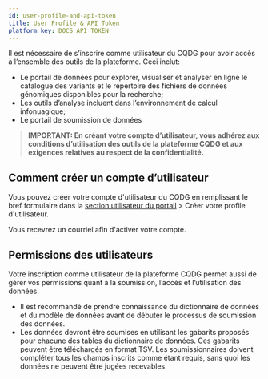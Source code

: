 ```yaml
---
id: user-profile-and-api-token
title: User Profile & API Token
platform_key: DOCS_API_TOKEN
---
```


Il est nécessaire de s’inscrire comme utilisateur du CQDG pour avoir accès à l’ensemble des outils de la plateforme. Ceci inclut: 

-	Le portail de données pour explorer, visualiser et analyser en ligne le catalogue des variants et le répertoire des fichiers de données génomiques disponibles pour la recherche; 
-	Les outils d’analyse incluent dans l’environnement de calcul infonuagique; 
-	Le portail de soumission de données 

 > **IMPORTANT: En créant votre compte d’utilisateur, vous adhérez aux conditions d’utilisation des outils de la plateforme CQDG et aux exigences relatives au respect de la confidentialité.** 

## Comment créer un compte d’utilisateur

Vous pouvez créer votre compte d'utilisateur du CQDG en remplissant le bref formulaire dans la [section utilisateur du portail](https://plateforme.cqdg.ca/utilisateur)  > Créer votre profile d'utilisateur. 

Vous recevrez un courriel afin d'activer votre compte.

## Permissions des utilisateurs

Votre inscription comme utilisateur de la plateforme CQDG permet aussi de gérer vos permissions quant à la soumission, l’accès et l’utilisation des données.

-	Il est recommandé de prendre connaissance du dictionnaire de données et du modèle de données avant de débuter le processus de soumission des données.
-	Les données devront être soumises en utilisant les gabarits proposés pour chacune des tables du dictionnaire de données. Ces gabarits peuvent être téléchargés en format TSV.  Les soumissionnaires doivent compléter tous les champs inscrits comme étant requis, sans quoi les données ne peuvent être jugées recevables. 
